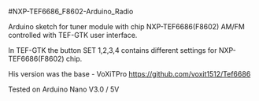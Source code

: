 #NXP-TEF6686_F8602-Arduino_Radio 

Arduino sketch for tuner module with chip NXP-TEF6686(F8602) AM/FM controlled with TEF-GTK user interface.

In TEF-GTK the button SET 1,2,3,4 contains different settings for NXP-TEF6686(F8602) chip.

His version was the base - VoXiTPro https://github.com/voxit1512/Tef6686

Tested on Arduino Nano V3.0 / 5V
